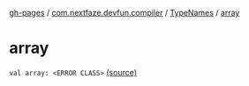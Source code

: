 [gh-pages](../../index.md) / [com.nextfaze.devfun.compiler](../index.md) / [TypeNames](index.md) / [array](./array.md)

# array

`val array: <ERROR CLASS>` [(source)](https://github.com/NextFaze/dev-fun/tree/master/devfun-compiler/src/main/java/com/nextfaze/devfun/compiler/TypeNames.kt#L15)